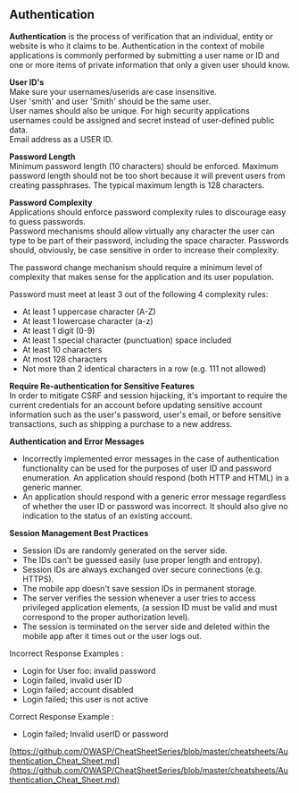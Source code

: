 ## Authentication

**Authentication** is the process of verification that an individual, entity or website is who it claims to be. Authentication in the context of mobile applications is commonly performed by submitting a user name or ID and one or more items of private information that only a given user should know. 

**User ID's**		
Make sure your usernames/userids are case insensitive.	
User 'smith' and user 'Smith' should be the same user.	
User names should also be unique. For high security applications usernames could be assigned and secret instead of user-defined public data.	
Email address as a USER ID.	

**Password Length**		
Minimum password length (10 characters) should be enforced.
Maximum password length should not be too short because it will prevent users from creating passphrases. 
The typical maximum length is 128 characters.


**Password Complexity**		
Applications should enforce password complexity rules to discourage easy to guess passwords.	
Password mechanisms should allow virtually any character the user can type to be part of their password, including the space character. Passwords should, obviously, be case sensitive in order to increase their complexity.	

The password change mechanism should require a minimum level of complexity that makes sense for the application and its user population.	

 Password must meet at least 3 out of the following 4 complexity rules:	
  * At least 1 uppercase character (A-Z) 
  * At least 1 lowercase character (a-z) 
  * At least 1 digit (0-9) 
  * At least 1 special character (punctuation) space included 
  * At least 10 characters 
  * At most 128 characters 
  * Not more than 2 identical characters in a row (e.g. 111 not allowed) 

**Require Re-authentication for Sensitive Features**	
In order to mitigate CSRF and session hijacking, it's important to require the current credentials for an account before updating sensitive account information such as the user's password, user's email, or before sensitive transactions, such as shipping a purchase to a new address. 

**Authentication and Error Messages**	
 * Incorrectly implemented error messages in the case of authentication functionality can be used for the purposes of user ID and password enumeration. An application should respond (both HTTP and HTML) in a generic manner. 
 * An application should respond with a generic error message regardless of whether the user ID or password was incorrect. It should also give no indication to the status of an existing account.

**Session Management Best Practices**
 * Session IDs are randomly generated on the server side.
 * The IDs can't be guessed easily (use proper length and entropy).
 * Session IDs are always exchanged over secure connections (e.g. HTTPS).
 * The mobile app doesn't save session IDs in permanent storage.
 * The server verifies the session whenever a user tries to access privileged application elements, (a session ID must be valid and must correspond to the proper authorization level).
 * The session is terminated on the server side and deleted within the mobile app after it times out or the user logs out.

Incorrect Response Examples : 

 * Login for User foo: invalid password 
 * Login failed, invalid user ID 
 * Login failed; account disabled 
 * Login failed; this user is not active 

Correct Response Example : 

  * Login failed; Invalid userID or password


[https://github.com/OWASP/CheatSheetSeries/blob/master/cheatsheets/Authentication_Cheat_Sheet.md](https://github.com/OWASP/CheatSheetSeries/blob/master/cheatsheets/Authentication_Cheat_Sheet.md)
